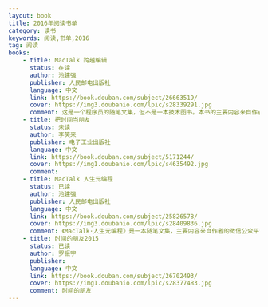 ```yaml
---
layout: book
title: 2016年阅读书单
category: 读书
keywords: 阅读,书单,2016
tag: 阅读
books: 
    - title: MacTalk 跨越编辑
      status: 在读
      author: 池建强
      publisher: 人民邮电出版社
      language: 中文
      link: https://book.douban.com/subject/26663519/
      cover: https://img3.doubanio.com/lpic/s28339291.jpg
      comment: 这是一个程序员的随笔文集，但不是一本技术图书。本书的主要内容来自作者的微信公众平台“MacTalk”，书中包含了 5 个主题，分别是：写给走在编程路上的人、文艺中年、自省、跨越和人物，共 60 多篇文章。书中有作者对生活的思考，对边界的探寻，有作者身边的人和他们的故事，其中的一些文字还记录了这个时代的某个剪影，或某段情感。
    - title: 把时间当朋友
      status: 未读
      author: 李笑来
      publisher: 电子工业出版社
      language: 中文
      link: https://book.douban.com/subject/5171244/
      cover: https://img1.doubanio.com/lpic/s4635492.jpg
      comment:
    - title: MacTalk 人生元编程
      status: 已读
      author: 池建强
      publisher: 人民邮电出版社
      language: 中文
      link: https://book.douban.com/subject/25826578/
      cover: https://img3.doubanio.com/lpic/s28409836.jpg
      comment: 《MacTalk·人生元编程》是一本随笔文集，主要内容来自作者的微信公众平台“MacTalk By 池建强”。本书撰写于2013年，书中时间线却不止于此。作者以一个70 后程序员的笔触，立于Mac 之上，讲述技术与人文的故事，有历史，有明天，有技术，有人生。70 多篇文章划分为六大主题：Mac、程序员与编程、科技与人文、人物、工具、职场。篇篇独立成文，可拆可合，随时阅读。
    - title: 时间的朋友2015
      status: 已读
      author: 罗振宇
      publisher: 
      language: 中文
      link: https://book.douban.com/subject/26702493/
      cover: https://img1.doubanio.com/lpic/s28377483.jpg
      comment: 时间的朋友
---
```





     
  
